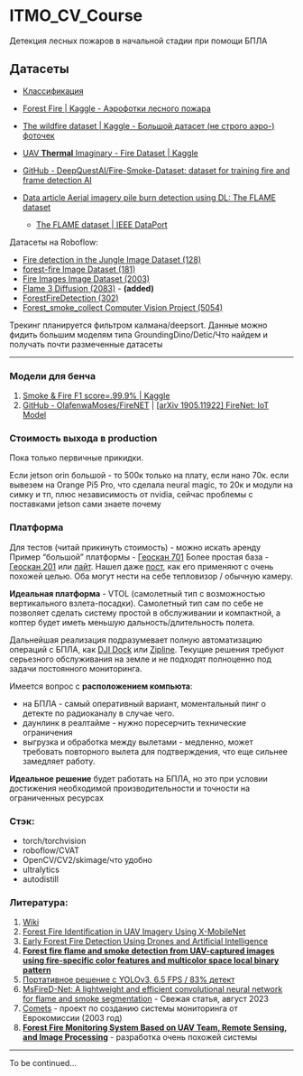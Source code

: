 # ITMO_CV_Course

Детекция лесных пожаров в начальной стадии при помощи БПЛА

## Датасеты

- [Классификация](https://www.kaggle.com/datasets/chandranaveenkumar/forest-fires-classification)

- [Forest Fire | Kaggle - Аэрофотки лесного пожара](https://www.kaggle.com/datasets/kutaykutlu/forest-fire)

- [The wildfire dataset | Kaggle - Большой датасет (не строго аэро-) фоточек](https://www.kaggle.com/datasets/elmadafri/the-wildfire-dataset)

- [UAV **Thermal** Imaginary - Fire Dataset | Kaggle](https://www.kaggle.com/datasets/adiyeceran/uav-thermal-imaginary-fire-dataset)

- [GitHub - DeepQuestAI/Fire-Smoke-Dataset: dataset for training fire and frame detection AI](https://github.com/DeepQuestAI/Fire-Smoke-Dataset)

- [Data article Aerial imagery pile burn detection using DL: The FLAME dataset](https://github.com/DeepQuestAI/Fire-Smoke-Dataset)
  - [The FLAME dataset | IEEE DataPort](https://ieee-dataport.org/open-access/flame-dataset-aerial-imagery-pile-burn-detection-using-drones-uavs)

Датасеты на Roboflow:

- [Fire detection in the Jungle Image Dataset (128)](https://universe.roboflow.com/suman-gole/firedetectioninthejungle/dataset/1)
- [forest-fire Image Dataset (181)](https://universe.roboflow.com/forestfire-ebdlc/forest-fire-p9oe7/dataset/1)
- [Fire Images Image Dataset (2003)](https://universe.roboflow.com/firedetection-7jmbo/fire-images-yajsk/dataset/2)
- [Flame 3 Diffusion (2083)](https://universe.roboflow.com/maxgray/flame-3-diffusion) - **(added)**
- [ForestFireDetection (302)](https://universe.roboflow.com/forest-fire-qxlzs/forest_fire_detection-lntg8)
- [Forest_smoke_collect Computer Vision Project (5054)](https://universe.roboflow.com/journalfinal/forest_smoke_collect)

Трекинг планируется фильтром калмана/deepsort. Данные можно фидить большим моделям типа GroundingDino/Detic/Что найдем и получать почти размеченные датасеты

---

### Модели для бенча 
1. [Smoke & Fire F1 score=.99.9% | Kaggle](https://www.kaggle.com/code/gpiosenka/smoke-fire-f1-score-99-9)
2. [GitHub - OlafenwaMoses/FireNET](https://github.com/OlafenwaMoses/FireNET/tree/master) | [[arXiv 1905.11922] FireNet: IoT Model](https://arxiv.org/abs/1905.11922)


### Стоимость выхода в production
Пока только первичные прикидки.

Если jetson orin большой - то 500к только на плату, если нано 70к.
если вывезем на Orange Pi5 Pro, что сделала neural magic, то 20к и модули на симку и тп, плюс независимость от nvidia, сейчас проблемы с поставками jetson сами знаете почему

### Платформа
Для тестов (читай прикинуть стоимость) - можно искать аренду
Пример “большой” платформы - [Геоскан 701](https://www.geoscan.ru/ru/products/geoscan701)
Более простая база - [Геоскан 201](https://www.geoscan.ru/ru/products/geoscan201/geo) или [лайт](https://www.geoscan.ru/ru/products/lite). Нашел даже [пост](https://www.geoscan.ru/ru/blog/geoscan-201-na-sluzhbe-ministerstva-lesnogo-khozyaystva-novgorodskoy-oblasti), как его применяют с очень похожей целью. 
Оба могут нести на себе тепловизор / обычную камеру.

**Идеальная платформа** - VTOL (самолетный тип с возможностью вертикального взлета-посадки). 
Самолетный тип сам по себе не позволяет сделать систему простой в обслуживании и компактной, а коптер будет иметь меньшую дальность/длительность полета. 

Дальнейшая реализация подразумевает полную автоматизацию операций с БПЛА, как [DJI Dock](https://enterprise.dji.com/ru/dock) или [Zipline](https://www.flyzipline.com/). 
Текущие решения требуют серьезного обслуживания на земле и не подходят полноценно под задачи постоянного мониторинга.

Имеется вопрос с **расположением компьюта**:
- на БПЛА - самый оперативный вариант, моментальный пинг о детекте по радиоканалу в случае чего.
- даунлинк в реалтайме - нужно поресерчить технические ограничения
- выгрузка и обработка между вылетами - медленно, может требовать повторного вылета для подтверждения, что еще сильнее замедляет работу.

**Идеальное решение** будет работать на БПЛА, но это при условии достижения необходимой производительности и точности на ограниченных ресурсах


### Стэк:
- torch/torchvision
- roboflow/CVAT
- OpenCV/CV2/skimage/что удобно
- ultralytics
- autodistill


### Литература:
1. [Wiki](https://en.wikipedia.org/wiki/Drones_in_wildfire_management)
2. [Forest Fire Identification in UAV Imagery Using X-MobileNet](https://www.mdpi.com/2079-9292/12/3/733)
3. [Early Forest Fire Detection Using Drones and Artificial Intelligence](https://ieeexplore.ieee.org/document/8756696)
4. **[Forest fire flame and smoke detection from UAV-captured images using fire-specific color features and multicolor space local binary pattern](https://cdnsciencepub.com/doi/full/10.1139/juvs-2020-0009)**
5. [Портативное решение с YOLOv3, 6.5 FPS / 83% детект](https://doi.org/10.1109/ICIAI.2019.8850815)
6. [MsFireD-Net: A lightweight and efficient convolutional neural network for flame and smoke segmentation](https://www.sciencedirect.com/science/article/pii/S2949855423000345?via%3Dihub) - Свежая статья, август 2023
7. [Comets](http://www.comets-uavs.org/applications/fire.shtml) - проект по созданию системы мониторинга от Еврокомиссии (2003 год)
8. **[Forest Fire Monitoring System Based on UAV Team, Remote Sensing, and Image Processing](https://www.researchgate.net/publication/328087679_Forest_Fire_Monitoring_System_Based_on_UAV_Team_Remote_Sensing_and_Image_Processing)**  - разработка очень похожей системы

---

To be continued...